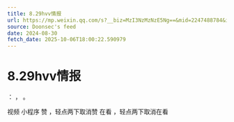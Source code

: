 ```yaml
---
title: 8.29hvv情报
url: https://mp.weixin.qq.com/s?__biz=MzI3NzMzNzE5Ng==&mid=2247488784&idx=1&sn=2c2c96e87d12c0241e197cf36c8162ff
source: Doonsec's feed
date: 2024-08-30
fetch_date: 2025-10-06T18:00:22.590979
---
```


# 8.29hvv情报

：
，
。

视频
小程序
赞
，轻点两下取消赞
在看
，轻点两下取消在看